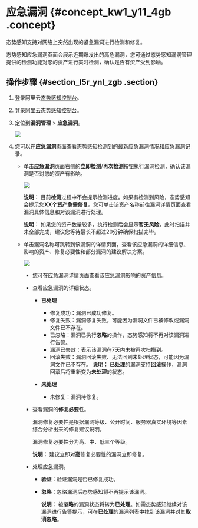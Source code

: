 # 应急漏洞 {#concept_kw1_y11_4gb .concept}

态势感知支持对网络上突然出现的紧急漏洞进行检测和修复。

态势感知应急漏洞页面会展示近期爆发出的高危漏洞，您可通过态势感知漏洞管理提供的检测功能对您的资产进行实时检测，确认是否有资产受到影响。

## 操作步骤 {#section_l5r_ynl_zgb .section}

1.  登录阿里云[态势感知控制台](https://yundun.console.aliyun.com/?p=sas)。
2.  登录[阿里云态势感知控制台](http://partners-intl.console.aliyun.com/#/sas)。
3.  定位到**漏洞管理** \> **应急漏洞**。

    ![](http://static-aliyun-doc.oss-cn-hangzhou.aliyuncs.com/assets/img/118680/155183775639938_zh-CN.png)

4.  您可以在**应急漏洞**页面查看态势感知检测到的最新应急漏洞情况和应急漏洞记录。
    -   单击**应急漏洞**页面右侧的**立即检测**/**再次检测**按钮执行漏洞检测，确认该漏洞是否对您的资产有影响。

        ![](http://static-aliyun-doc.oss-cn-hangzhou.aliyuncs.com/assets/img/118680/155183775639960_zh-CN.png)

        **说明：** 目前**检测**过程中不会提示检测进度。如果有检测到风险，态势感知会提示您**XX个资产急需修复**。您可单击该资产名称前往漏洞详情页面查看漏洞具体信息和对该漏洞进行处理。

        **说明：** 如果您的资产数量较多，执行检测后会显示**暂无风险**，此时扫描并未全部完成，建议您等待最长不超过20分钟确保扫描完毕。

    -   单击漏洞名称可跳转到该漏洞的详情页面，查看该应急漏洞的详细信息、影响的资产、修复必要性和部分漏洞的建议解决方案。

        ![](http://static-aliyun-doc.oss-cn-hangzhou.aliyuncs.com/assets/img/118680/155183775639961_zh-CN.png)

        -   您可在应急漏洞详情页面查看该应急漏洞影响的资产信息。
        -   查看应急漏洞的详细状态。
            -   **已处理**

                -   修复成功：漏洞已成功修复。
                -   修复失败：漏洞修复失败，可能因为漏洞文件已被修改或漏洞文件已不存在。
                -   已忽略：漏洞已执行**忽略**的操作，态势感知将不再对该漏洞进行告警。
                -   漏洞已失效：表示该漏洞在7天内未被再次扫描到。
                -   回滚失败：漏洞回滚失败、无法回到未处理状态，可能因为漏洞文件已不存在。
                **说明：** **已处理**的漏洞支持**回滚**操作，漏洞回滚后将重新变为**未处理**的状态。

            -   **未处理**
                -   未修复：漏洞待修复。
        -   查看漏洞的**修复必要性**。

            漏洞修复必要性是根据漏洞等级、公开时间、服务器真实环境等因素综合分析出来的修复建议说明。

            漏洞修复必要性分为高、中、低三个等级。

            **说明：** 建议立即对**高**修复必要性的漏洞立即修复。

        -   处理应急漏洞。
            -   **验证**：验证漏洞是否已修复成功。
            -   **忽略**：忽略漏洞后态势感知将不再提示该漏洞。

                **说明：** 被**忽略**的漏洞状态将转为**已处理**。如需态势感知继续对该漏洞进行告警提示，可在**已处理**的漏洞列表中找到该漏洞并对其**取消忽略**。


